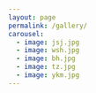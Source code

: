```yaml
---
layout: page
permalink: /gallery/
carousel: 
  - image: jsj.jpg
  - image: wsh.jpg
  - image: bh.jpg
  - image: tz.jpg
  - image: ykm.jpg
---
```



